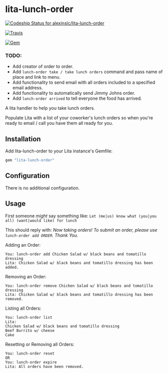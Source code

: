# lita-lunch-order


[ ![Codeship Status for alexinslc/lita-lunch-order](https://codeship.com/projects/1180ce70-7136-0133-4bee-4254a0d12432/status?branch=master)](https://codeship.com/projects/116819)


[![Travis](https://img.shields.io/travis/alexinslc/lita-lunch-order.svg?style=flat-square)](https://travis-ci.org/alexinslc/lita-lunch-order)


[![Gem](https://img.shields.io/gem/dtv/lita-lunch-order.svg?style=flat-square)](https://rubygems.org/gems/lita-lunch-order)

### TODO:

 * Add creator of order to order.
 * Add `lunch-order take / take lunch orders` command and pass name of place and link to menu.
 * Add functionality to send email with all orders included to a specified email address.
 * Add functionality to automatically send Jimmy Johns order.
 * Add `lunch-order arrived` to tell everyone the food has arrived.

A lita handler to help you take lunch orders.

Populate Lita with a list of your coworker's lunch orders so when you're ready to email / call you have them all ready for you.

## Installation

Add lita-lunch-order to your Lita instance's Gemfile:

``` ruby
gem "lita-lunch-order"
```

## Configuration

There is no additional configuration.

## Usage

First someone *might* say something like: `Let (me|us) know what (you|you all) (want|would like) for lunch`

This should reply with: *Now taking orders! To submit an order, please use `lunch-order add ORDER`. Thank You.*

Adding an Order:
```
You: lunch-order add Chicken Salad w/ black beans and tomatillo dressing
Lita: Chicken Salad w/ black beans and tomatillo dressing has been added.
```
Removing an Order:
```
You: lunch-order remove Chicken Salad w/ black beans and tomatillo dressing
Lita: Chicken Salad w/ black beans and tomatillo dressing has been removed.
```

Listing all Orders:
```
You: lunch-order list
Lita:
Chicken Salad w/ black beans and tomatillo dressing
Beef Burrito w/ cheese
Cake
```

Resetting or Removing all Orders:
```
You: lunch-order reset
OR
You: lunch-order expire
Lita: All orders have been removed.
```
